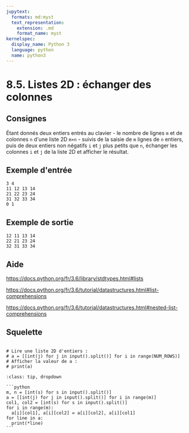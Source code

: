 ```yaml
---
jupytext:
  formats: md:myst
  text_representation:
    extension: .md
    format_name: myst
kernelspec:
  display_name: Python 3
  language: python
  name: python3
---
```


# 8.5. Listes 2D : échanger des colonnes

## Consignes

Étant donnés deux entiers entrés au clavier - le nombre de lignes `m` et de colonnes `n` d'une liste 2D `m×n` - suivis de la saisie de `m` lignes de `n` entiers, puis de deux entiers non négatifs `i` et `j` plus petits que `n`, échanger les colonnes `i` et `j` de la liste 2D et afficher le résultat.

## Exemple d'entrée

```
3 4
11 12 13 14
21 22 23 24
31 32 33 34
0 1
```

## Exemple de sortie

```
12 11 13 14
22 21 23 24
32 31 33 34
```

## Aide

https://docs.python.org/fr/3.6/library/stdtypes.html#lists

https://docs.python.org/fr/3.6/tutorial/datastructures.html#list-comprehensions

https://docs.python.org/fr/3.6/tutorial/datastructures.html#nested-list-comprehensions

## Squelette

```{code-cell} ipython3

# Lire une liste 2D d'entiers :
# a = [[int(j) for j in input().split()] for i in range(NUM_ROWS)]
# Afficher la valeur de a :
# print(a)

```

````{admonition} Cliquez ici pour voir la solution
:class: tip, dropdown

```python
m, n = [int(s) for s in input().split()]
a = [[int(j) for j in input().split()] for i in range(m)]
col1, col2 = [int(s) for s in input().split()]
for i in range(m):
  a[i][col1], a[i][col2] = a[i][col2], a[i][col1]
for line in a:
  print(*line)
```
````
